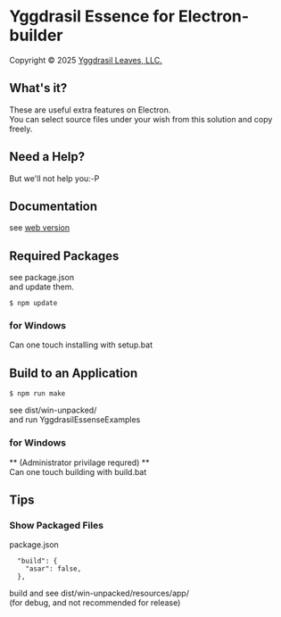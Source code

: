﻿# Yggdrasil Essence for Electron-builder

Copyright © 2025 [Yggdrasil Leaves, LLC.](https://yggdrasil-leaves.com)

## What's it?

These are useful extra features on Electron.  
You can select source files under your wish from this solution and copy freely.  

## Need a Help?

But we'll not help you:-P

## Documentation

see [web version](https://github.com/ylllc/yges_js_web)  

## Required Packages

see package.json  
and update them.
```
$ npm update
```

### for Windows

Can one touch installing with setup.bat

## Build to an Application

```
$ npm run make
```

see dist/win-unpacked/  
and run YggdrasilEssenseExamples

### for Windows

** (Administrator privilage requred) **  
Can one touch building with build.bat

## Tips

### Show Packaged Files

package.json

```
  "build": {
    "asar": false,
  },
```

build and see dist/win-unpacked/resources/app/  
(for debug, and not recommended for release)  
